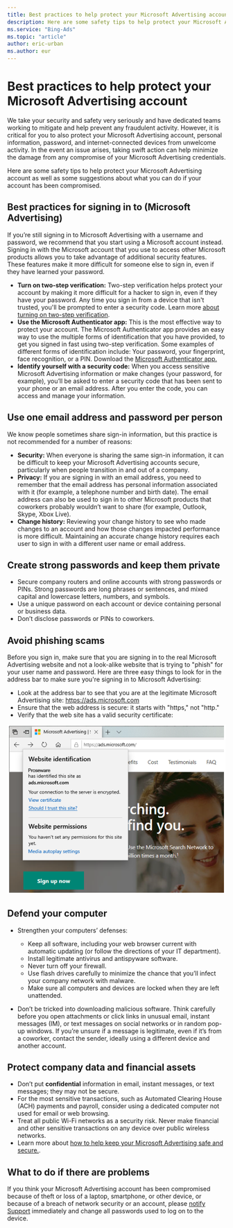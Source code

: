 ```yaml
---
title: Best practices to help protect your Microsoft Advertising account
description: Here are some safety tips to help protect your Microsoft Advertising account as well as some suggestions about what you can do if your account has been compromised.
ms.service: "Bing-Ads"
ms.topic: "article"
author: eric-urban
ms.author: eur
---
```


# Best practices to help protect your Microsoft Advertising account

We take your security and safety very seriously and have dedicated teams working to mitigate and help prevent any fraudulent activity. However, it is critical for you to also protect your Microsoft Advertising account, personal information, password, and internet-connected devices from unwelcome activity. In the event an issue arises, taking swift action can help minimize the damage from any compromise of your Microsoft Advertising credentials.

Here are some safety tips to help protect your Microsoft Advertising account as well as some suggestions about what you can do if your account has been compromised.

## Best practices for signing in to (Microsoft Advertising)
If you’re still signing in to Microsoft Advertising with a username and password, we recommend that you start using a Microsoft account instead. Signing in with the Microsoft account that you use to access other Microsoft products allows you to take advantage of additional security features. These features make it more difficult for someone else to sign in, even if they have learned your password.

- **Turn on two-step verification:**  Two-step verification helps protect your account by making it more difficult for a hacker to sign in, even if they have your password. Any time you sign in from a device that isn't trusted, you'll be prompted to enter a security code.  Learn more [about turning on two-step verification](https://go.microsoft.com/fwlink?LinkId=398313).
- **Use the Microsoft Authenticator app:**  This is the most effective way to protect your account. The Microsoft Authenticator app provides an easy way to use the multiple forms of identification that you have provided, to get you signed in fast using two-step verification. Some examples of different forms of identification include: Your password, your fingerprint, face recognition, or a PIN. Download the [Microsoft Authenticator app.](https://go.microsoft.com/fwlink/?linkid=2114126)
- **Identify yourself with a security code:**  When you access sensitive Microsoft Advertising information or make changes (your password, for example), you’ll be asked to enter a security code that has been sent to your phone or an email address. After you enter the code, you can access and manage your information.

## Use one email address and password per person
We know people sometimes share sign-in information, but this practice is not recommended for a number of reasons:

- **Security:**  When everyone is sharing the same sign-in information, it can be difficult to keep your Microsoft Advertising accounts secure, particularly  when people transition in and out of a company.
- **Privacy:**  If you are signing in with an email address, you need to remember that the email address has personal information associated with it (for example, a telephone number and birth date). The email address can also be used to sign in to other Microsoft products that coworkers probably wouldn’t want to share (for example, Outlook, Skype, Xbox Live).
- **Change history:**  Reviewing your change history to see who made changes to an account and how those changes impacted performance is more difficult. Maintaining an accurate change history requires each user to sign in with a different user name or email address.

## Create strong passwords and keep them private
- Secure company routers and online accounts with strong passwords or PINs. Strong passwords are long phrases or sentences, and mixed capital and lowercase letters, numbers, and symbols.
- Use a unique password on each account or device containing personal or business data.
- Don’t disclose passwords or PINs to coworkers.

## Avoid phishing scams
Before you sign in, make sure that you are signing in to the real Microsoft Advertising website and not a look-alike website that is trying to "phish" for your user name and password. Here are three easy things to look for in the address bar to make sure you're signing in to Microsoft Advertising:

- Look at the address bar to see that you are at the legitimate Microsoft Advertising site: https://ads.microsoft.com
- Ensure that the web address is secure: it starts with "https," not "http."
- Verify that the web site has a valid security certificate:

![Example of a valid security "root" certificate verification](../images/BA_Screencap_Certificate.png)
## Defend your computer
- Strengthen your computers’ defenses:
   - Keep all software, including your web browser current with automatic updating (or follow the directions of your IT department).
   - Install legitimate antivirus and antispyware software.
   - Never turn off your firewall.
   - Use flash drives carefully to minimize the chance that you’ll infect your company network with malware.
   - Make sure all computers and devices are locked when they are left unattended.

- Don’t be tricked into downloading malicious software. Think carefully before you open attachments or click links in unusual email, instant messages (IM), or text messages on social networks or in random pop-up windows. If you’re unsure if a message is legitimate, even if it’s from a coworker, contact the sender, ideally using a different device and another account.

## Protect company data and financial assets
- Don’t put **confidential** information in email, instant messages, or text messages; they may not be secure.
- For the most sensitive transactions, such as Automated Clearing House (ACH) payments and payroll, consider using a dedicated computer not used for email or web browsing.
- Treat all public Wi-Fi networks as a security risk. Never make financial and other sensitive transactions on any device over public wireless networks.
- Learn more about [how to help keep your Microsoft Advertising safe and secure.](https://go.microsoft.com/fwlink/?linkid=2113247).

 
## What to do if there are problems

If you think your Microsoft Advertising account has been compromised because of theft or loss of a laptop, smartphone, or other device, or because of a breach of network security or an account, please [notify Support](https://go.microsoft.com/fwlink?LinkId=398371) immediately and change all passwords used to log on to the device.


